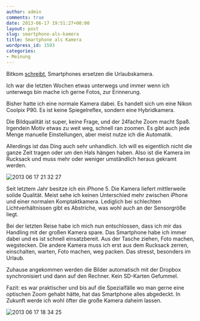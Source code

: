 ```yaml
---
author: admin
comments: true
date: 2013-06-17 19:51:27+00:00
layout: post
slug: smartphone-als-kamera
title: Smartphone als Kamera
wordpress_id: 1593
categories:
- Meinung
---
```


Bitkom [schreibt](https://www.bitkom.org/de/presse/8477_76471.aspx), Smartphones ersetzen die Urlaubskamera. 




Ich war die letzten Wochen etwas unterwegs und immer wenn ich unterwegs bin mache ich gerne Fotos, zur Erinnerung. 




Bisher hatte ich eine normale Kamera dabei. Es handelt sich um eine Nikon Coolpix P90. Es ist keine Spiegelreflex, sondern eine Hybridkamera.




Die Bildqualität ist super, keine Frage, und der 24fache Zoom macht Spaß. Irgendein Motiv etwas zu weit weg, schnell ran zoomen. Es gibt auch jede Menge manuelle Einstellungen, aber meist nutze ich die Automatik. 




Allerdings ist das Ding auch sehr unhandlich. Ich will es eigentlich nicht die ganze Zeit tragen oder um den Hals hängen haben. Also ist die Kamera im Rucksack und muss mehr oder weniger umständlich heraus gekramt werden. 




![2013 06 17 21 32 27](http://andydunkel.net/assets/uploads/2013/06/2013-06-17-21.32.27.jpg)




Seit letztem Jahr besitze ich ein iPhone 5. Die Kamera liefert mittlerweile solide Qualität. Meist sehe ich keinen Unterschied mehr zwischen iPhone und einer normalen Komptaktkamera. Lediglich bei schlechten Lichtverhältnissen gibt es Abstriche, was wohl auch an der Sensorgröße liegt.




Bei der letzten Reise habe ich mich nun entschlossen, dass ich mir das Handling mit der großen Kamera spare. Das Smartphone habe ich immer dabei und es ist schnell einsatzbereit. Aus der Tasche ziehen, Foto machen, wegstecken. Die andere Kamera muss ich erst aus dem Rucksack zerren, einschalten, warten, Foto machen, weg packen. Das stresst, besonders im Urlaub.




Zuhause angekommen werden die Bilder automatisch mit der Dropbox synchronisiert und dann auf den Rechner. Kein SD-Karten Gefummel.




Fazit: es war praktischer und bis auf die Spezialfälle wo man gerne eine optischen Zoom gehabt hätte, hat das Smartphone alles abgedeckt. In Zukunft werde ich wohl öfter die große Kamera daheim lassen.




![2013 06 17 18 34 25](http://andydunkel.net/assets/uploads/2013/06/2013-06-17-18.34.25.jpg)




 
